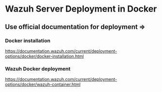 # Wazuh Server Deployment in Docker 
## Use official documentation for deployment => ##
### Docker installation 
https://documentation.wazuh.com/current/deployment-options/docker/docker-installation.html
### Wazuh Docker deployment ###
https://documentation.wazuh.com/current/deployment-options/docker/wazuh-container.html
